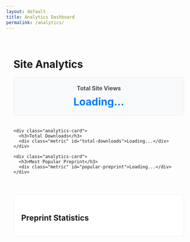 ```yaml
---
layout: default
title: Analytics Dashboard
permalink: /analytics/
---
```


<div class="analytics-dashboard">
  <h1>Site Analytics</h1>
  
  <div class="analytics-grid">
    <div class="analytics-card">
      <h3>Total Site Views</h3>
      <div class="metric" id="total-views">Loading...</div>
    </div>
    
    <div class="analytics-card">
      <h3>Total Downloads</h3>
      <div class="metric" id="total-downloads">Loading...</div>
    </div>
    
    <div class="analytics-card">
      <h3>Most Popular Preprint</h3>
      <div class="metric" id="popular-preprint">Loading...</div>
    </div>
  </div>
  
  <div class="preprint-stats">
    <h2>Preprint Statistics</h2>
    <div id="preprint-analytics"></div>
  </div>
</div>

<style>
.analytics-dashboard {
  max-width: 1200px;
  margin: 0 auto;
  padding: 20px;
}

.analytics-grid {
  display: grid;
  grid-template-columns: repeat(auto-fit, minmax(250px, 1fr));
  gap: 20px;
  margin-bottom: 40px;
}

.analytics-card {
  background: #f8f9fa;
  border: 1px solid #e9ecef;
  border-radius: 8px;
  padding: 20px;
  text-align: center;
}

.analytics-card h3 {
  margin: 0 0 10px 0;
  color: #495057;
  font-size: 1.1em;
}

.metric {
  font-size: 2em;
  font-weight: bold;
  color: #007bff;
}

.preprint-stats {
  background: #fff;
  border: 1px solid #e9ecef;
  border-radius: 8px;
  padding: 20px;
}

.preprint-item-stats {
  display: flex;
  justify-content: space-between;
  align-items: center;
  padding: 10px 0;
  border-bottom: 1px solid #f1f3f4;
}

.preprint-item-stats:last-child {
  border-bottom: none;
}

.preprint-title-stats {
  flex: 1;
  font-weight: 500;
}

.preprint-metrics {
  display: flex;
  gap: 20px;
  font-size: 0.9em;
  color: #6c757d;
}
</style>

<script>
// Analytics Dashboard Script
document.addEventListener('DOMContentLoaded', function() {
  console.log('Analytics Dashboard: Initializing');
  
  // Collect analytics data from localStorage
  function collectAnalyticsData() {
    const analytics = {
      totalViews: 0,
      totalDownloads: 0,
      preprints: {}
    };
    
    // Scan localStorage for analytics data
    for (let i = 0; i < localStorage.length; i++) {
      const key = localStorage.key(i);
      
      if (key.startsWith('pupilla-visits-')) {
        const path = key.replace('pupilla-visits-', '');
        const views = parseInt(localStorage.getItem(key)) || 0;
        analytics.totalViews += views;
        
        if (!analytics.preprints[path]) {
          analytics.preprints[path] = { views: 0, downloads: 0 };
        }
        analytics.preprints[path].views = views;
      }
      
      if (key.startsWith('pupilla-downloads-')) {
        const path = key.replace('pupilla-downloads-', '');
        const downloads = parseInt(localStorage.getItem(key)) || 0;
        analytics.totalDownloads += downloads;
        
        if (!analytics.preprints[path]) {
          analytics.preprints[path] = { views: 0, downloads: 0 };
        }
        analytics.preprints[path].downloads = downloads;
      }
    }
    
    return analytics;
  }
  
  // Find preprint titles from the current site data
  function getPageTitle(path) {
    // Convert path to readable title
    const segments = path.split('/').filter(s => s);
    if (segments.includes('preprints')) {
      const slug = segments[segments.indexOf('preprints') + 1];
      if (slug) {
        return slug.replace(/_/g, ' ').replace(/-/g, ' ')
                  .replace(/\b\w/g, l => l.toUpperCase());
      }
    }
    return path;
  }
  
  // Display analytics data
  function displayAnalytics() {
    const data = collectAnalyticsData();
    
    // Update total metrics
    document.getElementById('total-views').textContent = data.totalViews;
    document.getElementById('total-downloads').textContent = data.totalDownloads;
    
    // Find most popular preprint
    let mostPopular = '';
    let maxViews = 0;
    
    Object.entries(data.preprints).forEach(([path, stats]) => {
      if (stats.views > maxViews) {
        maxViews = stats.views;
        mostPopular = getPageTitle(path);
      }
    });
    
    document.getElementById('popular-preprint').textContent = mostPopular || 'No data yet';
    
    // Display preprint statistics
    const preprintContainer = document.getElementById('preprint-analytics');
    preprintContainer.innerHTML = '';
    
    if (Object.keys(data.preprints).length === 0) {
      preprintContainer.innerHTML = '<p>No analytics data available yet. Visit some preprints to see statistics.</p>';
      return;
    }
    
    // Sort preprints by views
    const sortedPreprints = Object.entries(data.preprints)
      .sort((a, b) => b[1].views - a[1].views);
    
## ✨ **What You Get With This Simple Approach:**

1. **Consistent local tracking** per device/browser
2. **Session-based visit counting** (no double-counting)
3. **Accurate download tracking** for each PDF click
4. **Google Analytics integration** for your personal viewing in GA dashboard
5. **No external API dependencies** or complex setup
6. **Reliable performance** that won't break

## 📊 **How to View Real Global Statistics:**

- **For real global data**: Check your **Google Analytics dashboard** directly
- **For quick overview**: Use this page to see aggregated local data trends
- **For detailed insights**: GA4 gives you real visitor behavior, geography, devices, etc.

This approach gives you the **best of both worlds**: simple, reliable counters on your site PLUS detailed analytics in your Google Analytics dashboard where you can see real global visitor data, traffic sources, popular content, and much more.

<div class="analytics-note">
  <h3>💡 About These Numbers</h3>
  <p>The counters on your preprint pages show <strong>session-based statistics</strong> that give you a good sense of engagement. For comprehensive global analytics including visitor geography, traffic sources, and detailed behavior, check your Google Analytics dashboard.</p>
</div>
</script>
